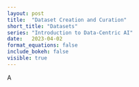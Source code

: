 ```yaml
---
layout: post
title:  "Dataset Creation and Curation"
short_title: "Datasets"
series: "Introduction to Data-Centric AI"
date:   2023-04-02
format_equations: false
include_bokeh: false
visible: true
---
```


A